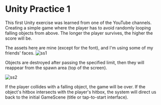 # Unity Practice 1
This first Unity exercise was learned from one of the YouTube channels. Creating a simple game where the player has to avoid randomly looping falling objects from above. The longer the player survives, the higher the score will be.


The assets here are mine (except for the font), and I'm using some of my friends' faces.
![ss1](https://github.com/RafiMlnf/Unity-Practice-1/assets/115614668/b884ea9f-04c2-4321-bd8d-7767a2fa8bde)

Objects are destroyed after passing the specified limit, then they will reappear from the spawn area (top of the screen).

![ss2](https://github.com/RafiMlnf/Unity-Practice-1/assets/115614668/6988ced3-75cd-4759-8e12-fc790176642a)

If the player collides with a falling object, the game will be over. If the object's hitbox intersects with the player's hitbox, the system will direct us back to the initial GameScene (title or tap-to-start interface).
